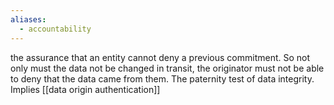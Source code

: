 ```yaml
---
aliases:
  - accountability
---
```


the assurance that an entity cannot deny a previous commitment. So not only must the data not be changed in transit, the originator must not be able to deny that the data came from them. The paternity test of data integrity. Implies [[data origin authentication]]
